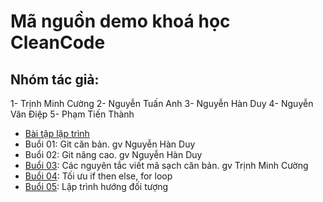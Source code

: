 # Mã nguồn demo khoá học CleanCode

## Nhóm tác giả:
1- Trịnh Minh Cường
2- Nguyễn Tuấn Anh
3- Nguyễn Hàn Duy
4- Nguyễn Văn Điệp
5- Phạm Tiến Thành


- [Bài tập lập trình](homework)
- Buổi 01: Git căn bản. gv Nguyễn Hàn Duy
- Buổi 02: Git nâng cao. gv Nguyễn Hàn Duy
- [Buổi 03](03Basic): Các nguyên tắc viết mã sạch căn bản. gv Trịnh Minh Cường
- [Buổi 04](04Control): Tối ưu if then else, for loop
- [Buổi 05](05OOP): Lập trình hướng đối tượng